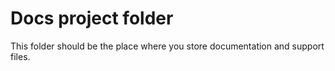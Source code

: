 # Docs project folder

This folder should be the place where you store documentation and support files.
